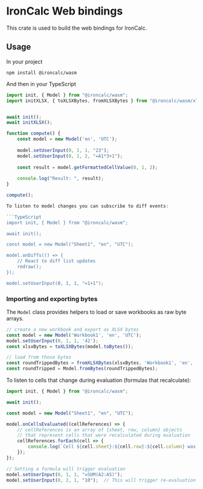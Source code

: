 # IronCalc Web bindings

This crate is used to build the web bindings for IronCalc.

## Usage

In your project

```
npm install @ironcalc/wasm
```

And then in your TypeScript

```TypeScript
import init, { Model } from "@ironcalc/wasm";
import initXLSX, { toXLSXBytes, fromXLSXBytes } from "@ironcalc/wasm/xlsx";


await init();
await initXLSX();

function compute() {
    const model = new Model('en', 'UTC');
    
    model.setUserInput(0, 1, 1, "23");
    model.setUserInput(0, 1, 2, "=A1*3+1");
    
    const result = model.getFormattedCellValue(0, 1, 2);
    
    console.log("Result: ", result);
}

compute();

To listen to model changes you can subscribe to diff events:

```TypeScript
import init, { Model } from "@ironcalc/wasm";

await init();

const model = new Model("Sheet1", "en", "UTC");

model.onDiffs(() => {
    // React to diff list updates
    redraw();
});

model.setUserInput(0, 1, 1, "=1+1");
```

### Importing and exporting bytes

The `Model` class provides helpers to load or save workbooks as raw byte arrays.

```ts
// create a new workbook and export as XLSX bytes
const model = new Model('Workbook1', 'en', 'UTC');
model.setUserInput(0, 1, 1, '42');
const xlsxBytes = toXLSXBytes(model.toBytes());

// load from those bytes
const roundTrippedBytes = fromXLSXBytes(xlsxBytes, 'Workbook1', 'en', 'UTC');
const roundTripped = Model.fromBytes(roundTrippedBytes);
```


To listen to cells that change during evaluation (formulas that recalculate):

```TypeScript
import init, { Model } from "@ironcalc/wasm";

await init();

const model = new Model("Sheet1", "en", "UTC");

model.onCellsEvaluated((cellReferences) => {
    // cellReferences is an array of {sheet, row, column} objects
    // that represent cells that were recalculated during evaluation
    cellReferences.forEach(cell => {
        console.log(`Cell ${cell.sheet}:${cell.row}:${cell.column} was evaluated`);
    });
});

// Setting a formula will trigger evaluation
model.setUserInput(0, 1, 1, "=SUM(A2:A5)");
model.setUserInput(0, 2, 1, "10");  // This will trigger re-evaluation of A1
```
